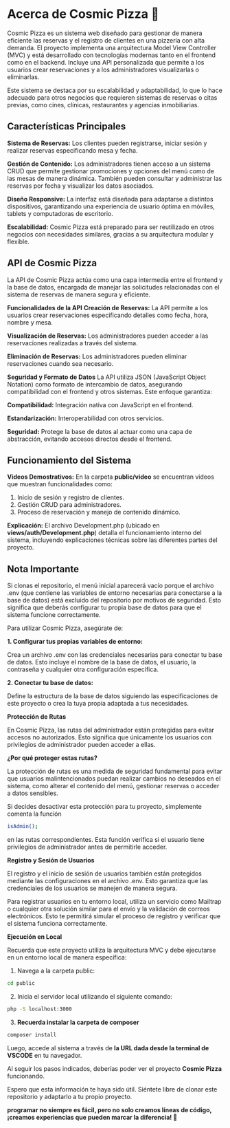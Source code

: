 # **Acerca de Cosmic Pizza** 🍕

Cosmic Pizza es un sistema web diseñado para gestionar de manera eficiente las reservas y el registro de clientes en una pizzería con alta demanda. El proyecto implementa una arquitectura Model View Controller (MVC) y está desarrollado con tecnologías modernas tanto en el frontend como en el backend. Incluye una API personalizada que permite a los usuarios crear reservaciones y a los administradores visualizarlas o eliminarlas.

Este sistema se destaca por su escalabilidad y adaptabilidad, lo que lo hace adecuado para otros negocios que requieren sistemas de reservas o citas previas, como cines, clínicas, restaurantes y agencias inmobiliarias.

## Características Principales

**Sistema de Reservas:**
Los clientes pueden registrarse, iniciar sesión y realizar reservas especificando mesa y fecha.

**Gestión de Contenido:**
Los administradores tienen acceso a un sistema CRUD que permite gestionar promociones y opciones del menú como de las mesas de manera dinámica. También pueden consultar y administrar las reservas por fecha y visualizar los datos asociados.

**Diseño Responsive:**
La interfaz está diseñada para adaptarse a distintos dispositivos, garantizando una experiencia de usuario óptima en móviles, tablets y computadoras de escritorio.

**Escalabilidad:**
Cosmic Pizza está preparado para ser reutilizado en otros negocios con necesidades similares, gracias a su arquitectura modular y flexible.

## API de Cosmic Pizza
La API de Cosmic Pizza actúa como una capa intermedia entre el frontend y la base de datos, encargada de manejar las solicitudes relacionadas con el sistema de reservas de manera segura y eficiente.

**Funcionalidades de la API**
**Creación de Reservas:**
La API permite a los usuarios crear reservaciones especificando detalles como fecha, hora, nombre y mesa.

**Visualización de Reservas:**
Los administradores pueden acceder a las reservaciones realizadas a través del sistema.

**Eliminación de Reservas:**
Los administradores pueden eliminar reservaciones cuando sea necesario.

**Seguridad y Formato de Datos**
La API utiliza JSON (JavaScript Object Notation) como formato de intercambio de datos, asegurando compatibilidad con el frontend y otros sistemas. Este enfoque garantiza:

**Compatibilidad:** 
Integración nativa con JavaScript en el frontend.

**Estandarización:** 
Interoperabilidad con otros servicios.

**Seguridad:** Protege la base de datos al actuar como una capa de abstracción, evitando accesos directos desde el frontend.

## Funcionamiento del Sistema

**Videos Demostrativos:**
En la carpeta **public/video** se encuentran videos que muestran funcionalidades como:

1. Inicio de sesión y registro de clientes.
2. Gestión CRUD para administradores.
3. Proceso de reservación y manejo de contenido dinámico.

**Explicación:**
El archivo Development.php (ubicado en **views/auth/Development.php**) detalla el funcionamiento interno del sistema, incluyendo explicaciones técnicas sobre las diferentes partes del proyecto.

## Nota Importante
Si clonas el repositorio, el menú inicial aparecerá vacío porque el archivo .env (que contiene las variables de entorno necesarias para conectarse a la base de datos) está excluido del repositorio por motivos de seguridad. Esto significa que deberás configurar tu propia base de datos para que el sistema funcione correctamente.

Para utilizar Cosmic Pizza, asegúrate de:

**1. Configurar tus propias variables de entorno:**

Crea un archivo .env con las credenciales necesarias para conectar tu base de datos.
Esto incluye el nombre de la base de datos, el usuario, la contraseña y cualquier otra configuración específica.

**2. Conectar tu base de datos:**

Define la estructura de la base de datos siguiendo las especificaciones de este proyecto o crea la tuya propia adaptada a tus necesidades.

**Protección de Rutas**

En Cosmic Pizza, las rutas del administrador están protegidas para evitar accesos no autorizados. Esto significa que únicamente los usuarios con privilegios de administrador pueden acceder a ellas.

**¿Por qué proteger estas rutas?**

La protección de rutas es una medida de seguridad fundamental para evitar que usuarios malintencionados puedan realizar cambios no deseados en el sistema, como alterar el contenido del menú, gestionar reservas o acceder a datos sensibles.

Si decides desactivar esta protección para tu proyecto, simplemente comenta la función

```bash
isAdmin();
```
en las rutas correspondientes. Esta función verifica si el usuario tiene privilegios de administrador antes de permitirle acceder.

**Registro y Sesión de Usuarios**

El registro y el inicio de sesión de usuarios también están protegidos mediante las configuraciones en el archivo .env. Esto garantiza que las credenciales de los usuarios se manejen de manera segura.

Para registrar usuarios en tu entorno local, utiliza un servicio como Mailtrap o cualquier otra solución similar para el envío y la validación de correos electrónicos. Esto te permitirá simular el proceso de registro y verificar que el sistema funciona correctamente.

**Ejecución en Local**

Recuerda que este proyecto utiliza la arquitectura MVC y debe ejecutarse en un entorno local de manera específica:

1. Navega a la carpeta public:
```bash
cd public
```
2. Inicia el servidor local utilizando el siguiente comando:
```bash
php -S localhost:3000
```
3. **Recuerda instalar la carpeta de composer**
```bash
composer install
```

Luego, accede al sistema a través de **la URL dada desde la terminal de VSCODE** en tu navegador.

Al seguir los pasos indicados, deberías poder ver el proyecto **Cosmic Pizza** funcionando.

Espero que esta información te haya sido útil. Siéntete libre de clonar este repositorio y adaptarlo a tu propio proyecto.

**programar no siempre es fácil, pero no solo creamos líneas de código, ¡creamos experiencias que pueden marcar la diferencia! 🚀**


